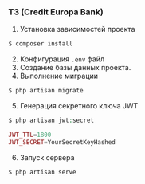 ### ТЗ (Credit Europa Bank)

1. Установка зависимостей проекта
```php 
$ composer install
```
2. Конфигурация ```.env``` файл 
3. Создание базы данных проекта.
4. Выполнение миграции
```php 
$ php artisan migrate
```
5. Генерация секретного ключа JWT 
```php
$ php artisan jwt:secret

JWT_TTL=1800
JWT_SECRET=YourSecretKeyHashed
```

6. Запуск сервера
```php 
$ php artisan serve
```
